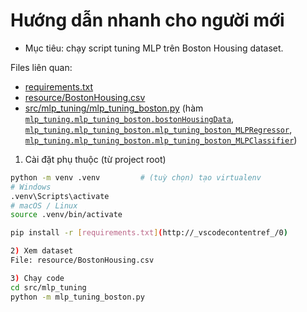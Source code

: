 # Hướng dẫn nhanh cho người mới

- Mục tiêu: chạy script tuning MLP trên Boston Housing dataset.

Files liên quan:
- [requirements.txt](requirements.txt)
- [resource/BostonHousing.csv](resource/BostonHousing.csv)
- [src/mlp_tuning/mlp_tuning_boston.py](src/mlp_tuning/mlp_tuning_boston.py) (hàm [`mlp_tuning.mlp_tuning_boston.bostonHousingData`](src/mlp_tuning/mlp_tuning_boston.py), [`mlp_tuning.mlp_tuning_boston.mlp_tuning_boston_MLPRegressor`](src/mlp_tuning/mlp_tuning_boston.py), [`mlp_tuning.mlp_tuning_boston.mlp_tuning_boston_MLPClassifier`](src/mlp_tuning/mlp_tuning_boston.py))

1) Cài đặt phụ thuộc (từ project root)
```sh
python -m venv .venv         # (tuỳ chọn) tạo virtualenv
# Windows
.venv\Scripts\activate
# macOS / Linux
source .venv/bin/activate

pip install -r [requirements.txt](http://_vscodecontentref_/0)

2) Xem dataset
File: resource/BostonHousing.csv

3) Chạy code
cd src/mlp_tuning
python -m mlp_tuning_boston.py